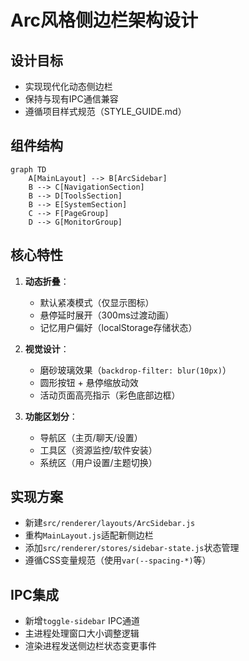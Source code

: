 # Arc风格侧边栏架构设计

## 设计目标
- 实现现代化动态侧边栏
- 保持与现有IPC通信兼容
- 遵循项目样式规范（STYLE_GUIDE.md）

## 组件结构
```mermaid
graph TD
    A[MainLayout] --> B[ArcSidebar]
    B --> C[NavigationSection]
    B --> D[ToolsSection]
    B --> E[SystemSection]
    C --> F[PageGroup]
    D --> G[MonitorGroup]
```

## 核心特性
1. **动态折叠**：
   - 默认紧凑模式（仅显示图标）
   - 悬停延时展开（300ms过渡动画）
   - 记忆用户偏好（localStorage存储状态）

2. **视觉设计**：
   - 磨砂玻璃效果（`backdrop-filter: blur(10px)`）
   - 圆形按钮 + 悬停缩放动效
   - 活动页面高亮指示（彩色底部边框）

3. **功能区划分**：
   - 导航区（主页/聊天/设置）
   - 工具区（资源监控/软件安装）
   - 系统区（用户设置/主题切换）

## 实现方案
- 新建`src/renderer/layouts/ArcSidebar.js`
- 重构`MainLayout.js`适配新侧边栏
- 添加`src/renderer/stores/sidebar-state.js`状态管理
- 遵循CSS变量规范（使用`var(--spacing-*)`等）

## IPC集成
- 新增`toggle-sidebar` IPC通道
- 主进程处理窗口大小调整逻辑
- 渲染进程发送侧边栏状态变更事件